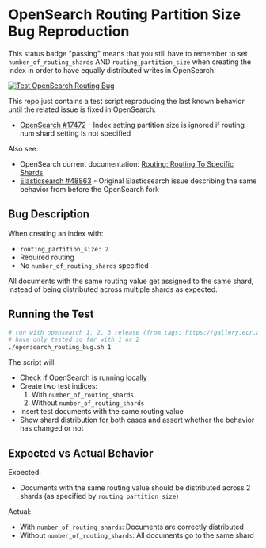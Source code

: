 # OpenSearch Routing Partition Size Bug Reproduction

This status badge "passing" means that you still have to remember to set `number_of_routing_shards` AND `routing_partition_size` when creating the index in order to have equally distributed writes in OpenSearch.

[![Test OpenSearch Routing Bug](https://github.com/camerondurham/bug-repro-opensearch-routing/actions/workflows/test-opensearch.yml/badge.svg)](https://github.com/camerondurham/bug-repro-opensearch-routing/actions/workflows/test-opensearch.yml)

This repo just contains a test script reproducing the last known behavior until the related issue is fixed in OpenSearch:

- [OpenSearch #17472](https://github.com/opensearch-project/OpenSearch/issues/17472) - Index setting partition size is ignored if routing num shard setting is not specified


Also see:

- OpenSearch current documentation: [Routing: Routing To Specific Shards](https://docs.opensearch.org/docs/latest/field-types/metadata-fields/routing/#routing-to-specific-shards)
- [Elasticsearch #48863](https://github.com/elastic/elasticsearch/issues/48863) - Original Elasticsearch issue describing the same behavior from before the OpenSearch fork

## Bug Description

When creating an index with:
- `routing_partition_size: 2` 
- Required routing
- No `number_of_routing_shards` specified

All documents with the same routing value get assigned to the same shard, instead of being distributed across multiple shards as expected.

## Running the Test

```bash
# run with opensearch 1, 2, 3 release (from tags: https://gallery.ecr.aws/opensearchproject/opensearch)
# have only tested so far with 1 or 2
./opensearch_routing_bug.sh 1
```

The script will:
- Check if OpenSearch is running locally
- Create two test indices:
  1. With `number_of_routing_shards`
  2. Without `number_of_routing_shards`
- Insert test documents with the same routing value
- Show shard distribution for both cases and assert whether the behavior has changed or not

## Expected vs Actual Behavior

Expected:
- Documents with the same routing value should be distributed across 2 shards (as specified by `routing_partition_size`)

Actual:
- With `number_of_routing_shards`: Documents are correctly distributed
- Without `number_of_routing_shards`: All documents go to the same shard

